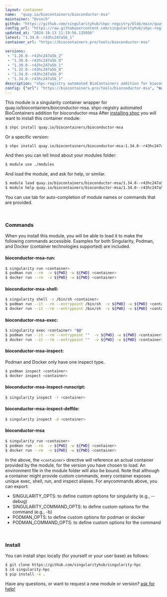 ```yaml
---
layout: container
name:  "quay.io/biocontainers/bioconductor-msa"
maintainer: "@vsoch"
github: "https://github.com/singularityhub/shpc-registry/blob/main/quay.io/biocontainers/bioconductor-msa/container.yaml"
config_url: "https://raw.githubusercontent.com/singularityhub/shpc-registry/main/quay.io/biocontainers/bioconductor-msa/container.yaml"
updated_at: "2024-10-13 11:19:56.135056"
latest: "1.34.0--r43hc247a5b_1"
container_url: "https://biocontainers.pro/tools/bioconductor-msa"

versions:
 - "1.26.0--r41hc247a5b_2"
 - "1.30.0--r42hc247a5b_0"
 - "1.30.0--r42hc247a5b_1"
 - "1.32.0--r43hc247a5b_0"
 - "1.34.0--r43hc247a5b_0"
 - "1.34.0--r43hc247a5b_1"
description: "shpc-registry automated BioContainers addition for bioconductor-msa"
config: {"url": "https://biocontainers.pro/tools/bioconductor-msa", "maintainer": "@vsoch", "description": "shpc-registry automated BioContainers addition for bioconductor-msa", "latest": {"1.34.0--r43hc247a5b_1": "sha256:eb79a626e640f967f8f34237cf9462f64739da6ef71061c8d7e5cc392ce63956"}, "tags": {"1.26.0--r41hc247a5b_2": "sha256:7c94ab18562bc0a0f6e2e437de96762cd64a4fb7c43506c3de843053270d050d", "1.30.0--r42hc247a5b_0": "sha256:338215b63cf25ceb6fb11ad911846ebdfe4d2f66c1e1fcf4aa807525d8c67475", "1.30.0--r42hc247a5b_1": "sha256:1eaa4f52abcd0ab6312124bfa72a6d5e36e424163d76abc8d100edcc511dec2f", "1.32.0--r43hc247a5b_0": "sha256:968bdb852b428537f5268d4728d4bf77ae77858e835e5b21fb97965daded4b1d", "1.34.0--r43hc247a5b_0": "sha256:a35a2e1ac26772a07cba7c03a900df5f61bb0a30bbf89d2a38a0aa213f426e48", "1.34.0--r43hc247a5b_1": "sha256:eb79a626e640f967f8f34237cf9462f64739da6ef71061c8d7e5cc392ce63956"}, "docker": "quay.io/biocontainers/bioconductor-msa"}
---
```


This module is a singularity container wrapper for quay.io/biocontainers/bioconductor-msa.
shpc-registry automated BioContainers addition for bioconductor-msa
After [installing shpc](#install) you will want to install this container module:


```bash
$ shpc install quay.io/biocontainers/bioconductor-msa
```

Or a specific version:

```bash
$ shpc install quay.io/biocontainers/bioconductor-msa:1.34.0--r43hc247a5b_1
```

And then you can tell lmod about your modules folder:

```bash
$ module use ./modules
```

And load the module, and ask for help, or similar.

```bash
$ module load quay.io/biocontainers/bioconductor-msa/1.34.0--r43hc247a5b_1
$ module help quay.io/biocontainers/bioconductor-msa/1.34.0--r43hc247a5b_1
```

You can use tab for auto-completion of module names or commands that are provided.

<br>

### Commands

When you install this module, you will be able to load it to make the following commands accessible.
Examples for both Singularity, Podman, and Docker (container technologies supported) are included.

#### bioconductor-msa-run:

```bash
$ singularity run <container>
$ podman run --rm  -v ${PWD} -w ${PWD} <container>
$ docker run --rm  -v ${PWD} -w ${PWD} <container>
```

#### bioconductor-msa-shell:

```bash
$ singularity shell -s /bin/sh <container>
$ podman run --it --rm --entrypoint /bin/sh  -v ${PWD} -w ${PWD} <container>
$ docker run --it --rm --entrypoint /bin/sh  -v ${PWD} -w ${PWD} <container>
```

#### bioconductor-msa-exec:

```bash
$ singularity exec <container> "$@"
$ podman run --it --rm --entrypoint ""  -v ${PWD} -w ${PWD} <container> "$@"
$ docker run --it --rm --entrypoint ""  -v ${PWD} -w ${PWD} <container> "$@"
```

#### bioconductor-msa-inspect:

Podman and Docker only have one inspect type.

```bash
$ podman inspect <container>
$ docker inspect <container>
```

#### bioconductor-msa-inspect-runscript:

```bash
$ singularity inspect -r <container>
```

#### bioconductor-msa-inspect-deffile:

```bash
$ singularity inspect -d <container>
```



#### bioconductor-msa

```bash
$ singularity run <container>
$ podman run --rm  -v ${PWD} -w ${PWD} <container>
$ docker run --rm  -v ${PWD} -w ${PWD} <container>
```


In the above, the `<container>` directive will reference an actual container provided
by the module, for the version you have chosen to load. An environment file in the
module folder will also be bound. Note that although a container
might provide custom commands, every container exposes unique exec, shell, run, and
inspect aliases. For anycommands above, you can export:

 - SINGULARITY_OPTS: to define custom options for singularity (e.g., --debug)
 - SINGULARITY_COMMAND_OPTS: to define custom options for the command (e.g., -b)
 - PODMAN_OPTS: to define custom options for podman or docker
 - PODMAN_COMMAND_OPTS: to define custom options for the command

<br>

### Install

You can install shpc locally (for yourself or your user base) as follows:

```bash
$ git clone https://github.com/singularityhub/singularity-hpc
$ cd singularity-hpc
$ pip install -e .
```

Have any questions, or want to request a new module or version? [ask for help!](https://github.com/singularityhub/singularity-hpc/issues)